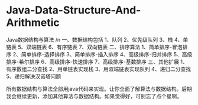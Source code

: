 # Java-Data-Structure-And-Arithmetic
Java数据结构与算法 /n
一、数据结构包括
1、队列
2、优先级队列
3、栈
4、单链表
5、双端链表
6、有序链表
7、双向链表
二、排序算法
1、简单排序-冒泡排序
2、简单排序-选择排序
3、简单排序-插入排序
4、高级排序-归并排序
5、高级排序-希尔排序
6、高级排序-快速排序
7、高级排序-基数排序
三、其他扩展
1、有序数组二分查找
2、用单链表实现栈
3、用双端链表实现队列
4、递归二分查找
5、递归解决汉诺塔问题

所有数据结构与算法全部用java代码来实现。让你全面了解算法与数据结构。后期我会继续更新，添加其他算法与数据结构。如果觉得好，可别忘了点个星啊。
